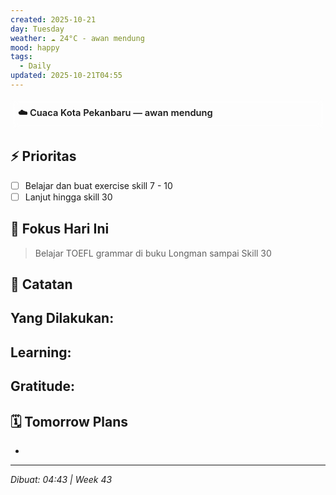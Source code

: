 ```yaml
---
created: 2025-10-21
day: Tuesday
weather: ☁️ 24°C - awan mendung
mood: happy
tags:
  - Daily
updated: 2025-10-21T04:55
---
```

<details style="
  border: 1px solid var(--text-muted);
  border-radius: 10px;
  padding: 8px 12px;
  margin: 12px 0;
  backdrop-filter: blur(6px);
  background-color: transparent;
  transition: all 0.3s ease;
">
  <summary style="
    font-size: 1.05em;
    font-weight: 600;
    cursor: pointer;
    display: flex;
    align-items: center;
    gap: 8px;
    list-style: none;
    padding: 4px 0;
  ">
    ☁️ Cuaca Kota Pekanbaru — awan mendung
  </summary>

  <div style="margin-top: 8px; padding-left: 6px; line-height: 1.7; font-size: 0.95em;">

  <p><b>🌡️ Suhu Udara</b><br>
  • Saat ini: <b>24°C</b> (terasa 25°C)<br>
  • Range: 24°C - 24°C</p>

  <p><b>🌤️ Kondisi Atmosfer</b><br>
  • 💧 Kelembaban: 100%<br>
  • 🌬️ Angin: 1.54 m/s ↘ TG<br>
  • ☁️ Awan: 100%<br>
  • 👁️ Jarak Pandang: 10.0 km<br>
  • 🔽 Tekanan: 1006 hPa</p>

  <p><b>🌅 Matahari</b><br>
  • Terbit: 05.55 | Terbenam: 18.01</p>

  </div>
</details>

## ⚡ Prioritas
- [ ] Belajar dan buat exercise skill 7 - 10
- [ ] Lanjut hingga skill 30

## 🎯 Fokus Hari Ini
>  Belajar TOEFL grammar di buku Longman sampai Skill 30

## 📝 Catatan
**Yang Dilakukan:**
- 

**Learning:**
- 

**Gratitude:**
- 

## 🗓️ Tomorrow Plans 
- 
---
*Dibuat: 04:43 | Week 43*
